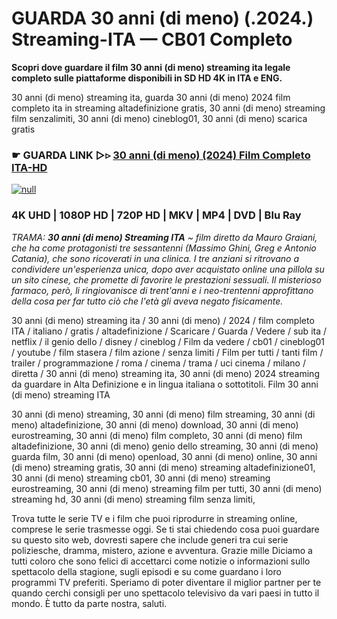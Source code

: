 # GUARDA 30 anni (di meno) (.2024.) Streaming-ITA — CB01 Completo

**Scopri dove guardare il film 30 anni (di meno) streaming ita legale completo sulle piattaforme disponibili in SD HD 4K in ITA e ENG.**

30 anni (di meno) streaming ita, guarda 30 anni (di meno) 2024 film completo ita in streaming altadefinizione gratis, 30 anni (di meno) streaming film senzalimiti, 30 anni (di meno) cineblog01, 30 anni (di meno) scarica gratis

### ☛ GUARDA LINK ▷▹ [30 anni (di meno) (2024) Film Completo ITA-HD](https://popcorn-tv.online/it/movie/1296824/30-anni-di-meno)

[![null](https://static.wixstatic.com/media/855a25_043b5abeb4ae4d35ac003198e7fe56ed~mv2.gif)](https://popcorn-tv.online/it/movie/1296824/30-anni-di-meno)

### 4K UHD | 1080P HD | 720P HD | MKV | MP4 | DVD | Blu Ray

_TRAMA: **30 anni (di meno) Streaming ITA** ~ film diretto da Mauro Graiani, che ha come protagonisti tre sessantenni (Massimo Ghini, Greg e Antonio Catania), che sono ricoverati in una clinica. I tre anziani si ritrovano a condividere un'esperienza unica, dopo aver acquistato online una pillola su un sito cinese, che promette di favorire le prestazioni sessuali. Il misterioso farmaco, però, li ringiovanisce di trent'anni e i neo-trentenni approfittano della cosa per far tutto ciò che l'età gli aveva negato fisicamente._

30 anni (di meno) streaming ita / 30 anni (di meno) / 2024 / film completo ITA / italiano / gratis / altadefinizione / Scaricare / Guarda / Vedere / sub ita / netflix / il genio dello / disney / cineblog / Film da vedere / cb01 / cineblog01 / youtube / film stasera / film azione / senza limiti / Film per tutti / tanti film / trailer / programmazione / roma / cinema / trama / uci cinema / milano / diretta / 30 anni (di meno) streaming ita, 30 anni (di meno) 2024 streaming da guardare in Alta Definizione e in lingua italiana o sottotitoli. Film 30 anni (di meno) streaming ITA

30 anni (di meno) streaming, 30 anni (di meno) film streaming, 30 anni (di meno) altadefinizione, 30 anni (di meno) download, 30 anni (di meno) eurostreaming, 30 anni (di meno) film completo, 30 anni (di meno) film altadefinizione, 30 anni (di meno) genio dello streaming, 30 anni (di meno) guarda film, 30 anni (di meno) openload, 30 anni (di meno) online, 30 anni (di meno) streaming gratis, 30 anni (di meno) streaming altadefinizione01, 30 anni (di meno) streaming cb01, 30 anni (di meno) streaming eurostreaming, 30 anni (di meno) streaming film per tutti, 30 anni (di meno) streaming hd, 30 anni (di meno) streaming film senza limiti,

Trova tutte le serie TV e i film che puoi riprodurre in streaming online, comprese le serie trasmesse oggi. Se ti stai chiedendo cosa puoi guardare su questo sito web, dovresti sapere che include generi tra cui serie poliziesche, dramma, mistero, azione e avventura. Grazie mille Diciamo a tutti coloro che sono felici di accettarci come notizie o informazioni sullo spettacolo della stagione, sugli episodi e su come guardano i loro programmi TV preferiti. Speriamo di poter diventare il miglior partner per te quando cerchi consigli per uno spettacolo televisivo da vari paesi in tutto il mondo. È tutto da parte nostra, saluti.
